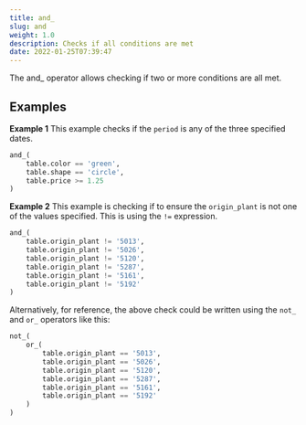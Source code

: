 ```yaml
---
title: and_
slug: and
weight: 1.0
description: Checks if all conditions are met
date: 2022-01-25T07:39:47
---
```


The and_ operator allows checking if two or more conditions are all met.

## Examples
**Example 1**
This example checks if the `period` is any of the three specified dates.

```python
and_(  
    table.color == 'green',  
    table.shape == 'circle',  
    table.price >= 1.25  
)
```

**Example 2**
This example is checking if to ensure the `origin_plant` is not one of the values specified. This is using the `!=` expression.

```python
and_(  
    table.origin_plant != '5013',  
    table.origin_plant != '5026',  
    table.origin_plant != '5120',  
    table.origin_plant != '5287',  
    table.origin_plant != '5161',  
    table.origin_plant != '5192'  
)
```

Alternatively, for reference, the above check could be written using the `not_` and `or_` operators like this:

```python
not_(  
    or_(  
        table.origin_plant == '5013',  
        table.origin_plant == '5026',  
        table.origin_plant == '5120',  
        table.origin_plant == '5287',  
        table.origin_plant == '5161',  
        table.origin_plant == '5192'  
    )  
)
```
